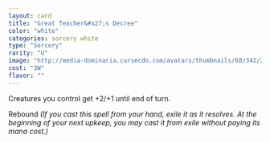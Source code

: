 ```yaml
---
layout: card
title: "Great Teacher&#x27;s Decree"
color: "white"
categories: sorcery white
type: "Sorcery"
rarity: "U"
image: "http://media-dominaria.cursecdn.com/avatars/thumbnails/68/342/200/283/635618428938644131.png"
cost: "3W"
flavor: ""
---
```


Creatures you control get +2/+1 until end of turn.

Rebound <em>(If you cast this spell from your hand, exile it as it resolves. At the beginning of your next upkeep, you may cast it from exile without paying its mana cost.)</em>
